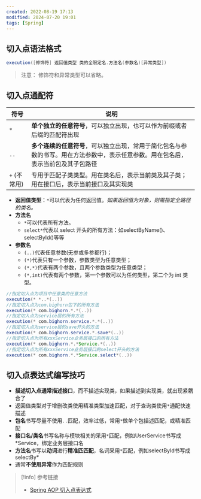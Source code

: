 ```yaml
---
created: 2022-08-19 17:13
modified: 2024-07-20 19:01
tags: [Spring]
---
```


## 切入点语法格式
```java
execution([修饰符] 返回值类型 类的全限定名.方法名(参数名)[异常类型])
```

> 注意： 修饰符和异常类型可以省略。

## 切入点通配符
| 符号      | 说明                                                                                                                               |
| --------- | ---------------------------------------------------------------------------------------------------------------------------------- |
| `*`         | **单个独立的任意符号**，可以独立出现，也可以作为前缀或者后缀的匹配符出现                                                           |
| `..`        | **多个连续的任意符号**，可以独立出现，常用于简化包名与参数的书写。用在方法参数中，表示任意参数。用在包名后，表示当前包及其子包路径 |
| `+` (不常用) | 专用于匹配子类类型。用在类名后，表示当前类及其子类；用在接口后，表示当前接口及其实现类                                                                                                                                   |
-   **返回值类型**：`*`可以代表为任何返回值。_如果返回值为对象，则需指定全路径的类名。_
-   **方法名**
    -   `*`可以代表所有方法。
    -   `select*`代表以 select 开头的所有方法：如selectByName()、selectById()等等
-   **参数名**
    -   `(..)`代表任意参数(无参或多参都行)；
    -   `(*)`代表只有一个参数，参数类型为任意类型；
    -   `(*,*)`代表有两个参数，且两个参数类型为任意类型；
    -   `(*,int)`代表有两个参数，第一个参数可以为任何类型，第二个为 int 类型。

```java
//指定切入点为项目中任意类的任意方法
execution(* *..*(..))
//指定切入点为com.bighorn包下的所有方法
execution(* com.bighorn.*.*(..))
//指定切入点为service层的所有方法
execution(* com.bighorn.service.*.*(..))
//指定切入点为service层的save开头的方法  
execution(* com.bighorn.service.*.save*(..))
//指定切入点为所有xxxService业务层接口的所有方法
execution(* com.bighorn.*.*Service.*(..))
//指定切入点为所有xxxService业务层接口的select开头的方法
execution(* com.bighorn.*.*Service.select*(..))        
```

## 切入点表达式编写技巧
-   **描述切入点通常描述接口**，而不描述实现类，如果描述到实现类，就出现紧耦合了
-   返回值类型对于增删改类使用精准类型加速匹配，对于查询类使用`*`通配快速描述
-   **包名**书写尽量不使用`..`匹配，效率过低，常用`*`做单个包描述匹配，或精准匹配
-   **接口名/类名**书写名称与模块相关的采用`*`匹配，例如UserService书写成*Service，绑定业务层接口名
-   **方法名**书写以**动词**进行**精准匹匹配**，名词采用`*`匹配，例如selectById书写成selectBy*
-   通常**不使用异常**作为匹配规则

> [!info]  参考链接
> - [Spring AOP 切入点表达式](https://juejin.cn/post/7109496281252233246)


